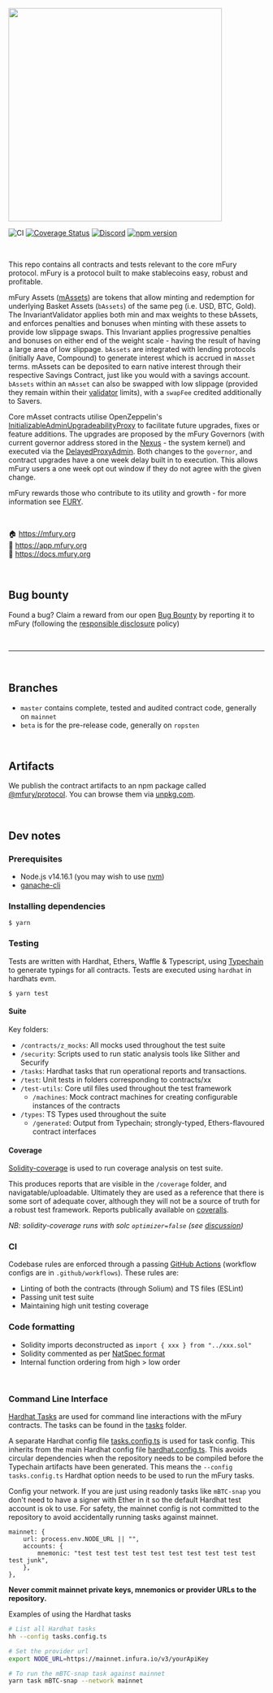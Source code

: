 <br/>
<img src="https://mfury.org/assets/img/email/mfury_logo_horizontal_black.png" width="420" >

![CI](https://github.com/mfury/mFury-contracts/workflows/Test/badge.svg)
[![Coverage Status](https://coveralls.io/repos/github/mfury/mFury-contracts/badge.svg?branch=master&t=BVkH5s)](https://coveralls.io/github/mfury/mFury-contracts?branch=master)
[![Discord](https://img.shields.io/discord/525087739801239552?color=7289DA&label=discord%20)](https://discordapp.com/channels/525087739801239552/)
[![npm version](https://badge.fury.io/js/%40mfury%2Fprotocol.svg)](https://badge.fury.io/js/%40mfury%2Fprotocol)

<br />

This repo contains all contracts and tests relevant to the core mFury protocol. mFury is a protocol built to make stablecoins easy, robust and profitable.

mFury Assets ([mAssets](./contracts/masset/Masset.sol)) are tokens that allow minting and redemption for underlying Basket Assets (`bAssets`) of the same peg (i.e. USD, BTC, Gold). The InvariantValidator applies both min and max weights to these bAssets, and enforces penalties and bonuses when minting with these assets to provide low slippage swaps. This Invariant applies progressive penalties and bonuses on either end of the weight scale - having the result of having a large area of low slippage. `bAssets` are integrated with lending protocols (initially Aave, Compound) to generate interest which is accrued in `mAsset` terms. mAssets can be deposited to earn native interest through their respective Savings Contract, just like you would with a savings account. `bAssets` within an `mAsset` can also be swapped with low slippage (provided they remain within their [validator](./contracts/masset/InvariantValidator.sol) limits), with a `swapFee` credited additionally to Savers.

Core mAsset contracts utilise OpenZeppelin's [InitializableAdminUpgradeabilityProxy](https://github.com/OpenZeppelin/openzeppelin-sdk/blob/master/packages/lib/contracts/upgradeability/InitializableAdminUpgradeabilityProxy.sol) to facilitate future upgrades, fixes or feature additions. The upgrades are proposed by the mFury Governors (with current governor address stored in the [Nexus](./contracts/nexus/Nexus.sol) - the system kernel) and executed via the [DelayedProxyAdmin](./contracts/upgradability/DelayedProxyAdmin.sol). Both changes to the `governor`, and contract upgrades have a one week delay built in to execution. This allows mFury users a one week opt out window if they do not agree with the given change.

mFury rewards those who contribute to its utility and growth - for more information see [FURY](https://docs.mfury.org/mfury-assets/functions).

<br />

🏠 https://mfury.org  
📀 https://app.mfury.org  
📄 https://docs.mfury.org

<br />

## Bug bounty

Found a bug? Claim a reward from our open [Bug Bounty](https://docs.mfury.org/protocol/security/mfury-bug-bounty) by reporting it to mFury (following the [responsible disclosure](https://docs.mfury.org/protocol/security/mfury-bug-bounty#responsible-disclosure) policy)

<br />

---

<br />

## Branches

-   `master` contains complete, tested and audited contract code, generally on `mainnet`
-   `beta` is for the pre-release code, generally on `ropsten`

<br />

## Artifacts

We publish the contract artifacts to an npm package called [@mfury/protocol](https://www.npmjs.com/package/@mfury/protocol). You can browse them via [unpkg.com](https://unpkg.com/browse/@mfury/protocol@latest/).

<br />

## Dev notes

### Prerequisites

-   Node.js v14.16.1 (you may wish to use [nvm][1])
-   [ganache-cli][2]

### Installing dependencies

```
$ yarn
```

### Testing

Tests are written with Hardhat, Ethers, Waffle & Typescript, using [Typechain](https://github.com/ethereum-ts/TypeChain) to generate typings for all contracts. Tests are executed using `hardhat` in hardhats evm.

```
$ yarn test
```

#### Suite

Key folders:

-   `/contracts/z_mocks`: All mocks used throughout the test suite
-   `/security`: Scripts used to run static analysis tools like Slither and Securify
-   `/tasks`: Hardhat tasks that run operational reports and transactions.
-   `/test`: Unit tests in folders corresponding to contracts/xx
-   `/test-utils`: Core util files used throughout the test framework
    -   `/machines`: Mock contract machines for creating configurable instances of the contracts
-   `/types`: TS Types used throughout the suite
    -   `/generated`: Output from Typechain; strongly-typed, Ethers-flavoured contract interfaces

#### Coverage

[Solidity-coverage](https://github.com/sc-forks/solidity-coverage) is used to run coverage analysis on test suite.

This produces reports that are visible in the `/coverage` folder, and navigatable/uploadable. Ultimately they are used as a reference that there is some sort of adequate cover, although they will not be a source of truth for a robust test framework. Reports publically available on [coveralls](https://coveralls.io/github/mfury/mFury-contracts).

_NB: solidity-coverage runs with solc `optimizer=false` (see [discussion](https://github.com/sc-forks/solidity-coverage/issues/417))_

### CI

Codebase rules are enforced through a passing [GitHub Actions](https://github.com/features/actions) (workflow configs are in `.github/workflows`). These rules are:

-   Linting of both the contracts (through Solium) and TS files (ESLint)
-   Passing unit test suite
-   Maintaining high unit testing coverage

### Code formatting

-   Solidity imports deconstructed as `import { xxx } from "../xxx.sol"`
-   Solidity commented as per [NatSpec format](https://solidity.readthedocs.io/en/v0.5.0/layout-of-source-files.html#comments)
-   Internal function ordering from high > low order

<br />

[1]: https://github.com/nvm-sh/nvm
[2]: https://github.com/trufflesuite/ganache-cli

### Command Line Interface

[Hardhat Tasks](https://hardhat.org/guides/create-task.html) are used for command line interactions with the mFury contracts. The tasks can be found in the [tasks](./tasks) folder.

A separate Hardhat config file [tasks.config.ts](./tasks.config.ts) is used for task config. This inherits from the main Hardhat config file [hardhat.config.ts](./hardhat.config.ts). This avoids circular dependencies when the repository needs to be compiled before the Typechain artifacts have been generated. This means the `--config tasks.config.ts` Hardhat option needs to be used to run the mFury tasks.

Config your network. If you are just using readonly tasks like `mBTC-snap` you don't need to have a signer with Ether in it so the default Hardhat test account is ok to use. For safety, the mainnet config is not committed to the repository to avoid accidentally running tasks against mainnet.

```
mainnet: {
    url: process.env.NODE_URL || "",
    accounts: {
        mnemonic: "test test test test test test test test test test test junk",
    },
},
```

**Never commit mainnet private keys, mnemonics or provider URLs to the repository.**

Examples of using the Hardhat tasks

```zsh
# List all Hardhat tasks
hh --config tasks.config.ts

# Set the provider url
export NODE_URL=https://mainnet.infura.io/v3/yourApiKey

# To run the mBTC-snap task against mainnet
yarn task mBTC-snap --network mainnet
```

